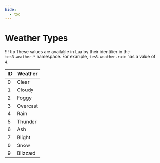 ```yaml
---
hide:
  - toc
---
```


# Weather Types

!!! tip
	These values are available in Lua by their identifier in the `tes3.weather.*` namespace. For example, `tes3.weather.rain` has a value of `4`.

ID | Weather
-- | ---------------------
0  | Clear
1  | Cloudy
2  | Foggy
3  | Overcast
4  | Rain
5  | Thunder
6  | Ash
7  | Blight
8  | Snow
9  | Blizzard